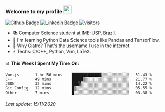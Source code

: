 ### Welcome to my profile <img src="https://media.giphy.com/media/hvRJCLFzcasrR4ia7z/giphy.gif" width="25px">

[![Github Badge](https://img.shields.io/badge/-Github-000?style=for-the-badge&logo=Github&logoColor=white&link=https://www.linkedin.com/in/lucas-paiolla/)](https://github.com/Giatroo)
[![Linkedin Badge](https://img.shields.io/badge/-LinkedIn-blue?style=for-the-badge&logo=Linkedin&logoColor=white&link=https://www.linkedin.com/in/lucas-paiolla/)](https://www.linkedin.com/in/lucas-paiolla/)
![visitors](https://visitor-badge.glitch.me/badge?page_id=Giatroo.Giatroo)

- 📚 Computer Science student at IME-USP, Brazil.
- 🌱 I'm learning Python Data Science tools like Pandas and TensorFlow.
- 🤔 Why Giatro? That's the username I use in the internet.
- ⚡ Techs: C/C++, Python, Vim, LaTeX.

📊 **This Week I Spent My Time On:**
<!--START_SECTION:waka-->
```text
Vue.js       1 hr 56 mins    █████████████░░░░░░░░░░░░   51.43 %
C++          49 mins         █████▒░░░░░░░░░░░░░░░░░░░   21.77 %
JSON         32 mins         ███▓░░░░░░░░░░░░░░░░░░░░░   14.22 %
Git Config   12 mins         █▒░░░░░░░░░░░░░░░░░░░░░░░   05.55 %
Other        7 mins          █░░░░░░░░░░░░░░░░░░░░░░░░   03.38 %
```
<!--END_SECTION:waka-->


###### *Last update: 15/11/2020*
